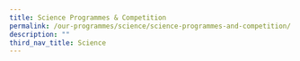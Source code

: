 ```yaml
---
title: Science Programmes & Competition
permalink: /our-programmes/science/science-programmes-and-competition/
description: ""
third_nav_title: Science
---
```

